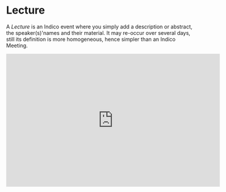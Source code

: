 Lecture
=======

A _Lecture_ is an Indico event where you simply add a description or abstract, the speaker(s)'names and their material. It may re-occur over several days, still its definition is more homogeneous, hence simpler than an Indico Meeting.

<iframe width="576" height="360" frameborder="0" src="https://cds.cern.ch/video/2261867?showTitle=true" allowfullscreen></iframe>



